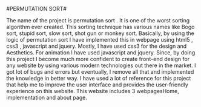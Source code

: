 
#PERMUTATION SORT#

The name of the project is permutation sort . It is one of the worst sorting algorithm ever created. This sorting technique has various names like Bogo sort, stupid sort, slow sort, shot gun or monkey sort. Basically, by using the logic of permutation sort I have implemented this in webpage using html5 , css3 , javascript and jquery. Mostly, I have used css3 for the design and Aesthetics. For animation I have used javascript and jquery. Since, by doing this project I become much more confident to create front-end design for any website by using various modern technologies out there in the market. I got lot of bugs and errors but eventually, I remove all that and implemented the knowledge in better way. I have used a lot of reference for this project that help me to improve the user interface and provides the user-friendly experience on this website. This website includes 3 webpagesHome, implementation and about page.

